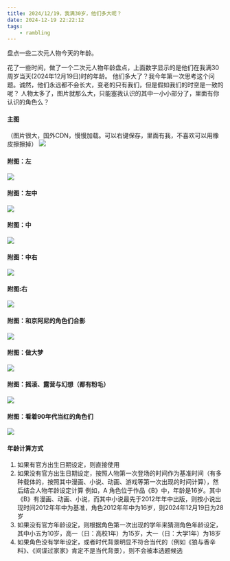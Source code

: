 ```yaml
---
title: 2024/12/19，我满30岁，他们多大呢？
date: 2024-12-19 22:22:12
tags:
    - rambling
---
```


盘点一些二次元人物今天的年龄。

<!-- more -->

花了一些时间，做了一个二次元人物年龄盘点，上面数字显示的是他们在我满30周岁当天(2024年12月19日)时的年龄。
他们多大了？我今年第一次思考这个问题。诚然，他们永远都不会长大，变老的只有我们，但是假如我们的时空是一致的呢？
人物太多了，图片就那么大，只能塞我认识的其中一小小部分了，里面有你认识的角色么？

#### 主图
（图片很大，国外CDN，慢慢加载。可以右键保存，里面有我，不喜欢可以用橡皮擦擦掉）
![](https://raw.githubusercontent.com.lwtdzh.ip-ddns.com/lwtdzh/imghost/master/img/20241219214648726.jpg)

#### 附图：左
![](https://raw.githubusercontent.com.lwtdzh.ip-ddns.com/lwtdzh/imghost/master/img/20241219214828728.jpg)

#### 附图：左中
![](https://raw.githubusercontent.com.lwtdzh.ip-ddns.com/lwtdzh/imghost/master/img/20241219214906601.jpg)

#### 附图：中
![](https://raw.githubusercontent.com.lwtdzh.ip-ddns.com/lwtdzh/imghost/master/img/20241219214932208.jpg)

#### 附图：中右
![](https://raw.githubusercontent.com.lwtdzh.ip-ddns.com/lwtdzh/imghost/master/img/20241219215010011.jpg)

#### 附图:右
![](https://raw.githubusercontent.com.lwtdzh.ip-ddns.com/lwtdzh/imghost/master/img/20241219215037718.jpg)

#### 附图：和京阿尼的角色们合影
![](https://raw.githubusercontent.com.lwtdzh.ip-ddns.com/lwtdzh/imghost/master/img/20241219215127453.jpg)

#### 附图：做大梦
![](https://raw.githubusercontent.com.lwtdzh.ip-ddns.com/lwtdzh/imghost/master/img/20241219215153794.jpg)

#### 附图：摇滚、露营与幻想（都有粉毛）
![](https://raw.githubusercontent.com.lwtdzh.ip-ddns.com/lwtdzh/imghost/master/img/20241219215233620.jpg)

#### 附图：看着90年代当红的角色们
![](https://raw.githubusercontent.com.lwtdzh.ip-ddns.com/lwtdzh/imghost/master/img/20241219215302433.jpg)

#### 年龄计算方式
1. 如果有官方出生日期设定，则直接使用
2. 如果没有官方出生日期设定，按照人物第一次登场的时间作为基准时间（有多种载体的，按照其中漫画、小说、动画、游戏等第一次出现的时间计算），然后结合人物年龄设定计算
例如，A 角色位于作品《B》中，年龄是16岁。其中《B》有漫画、动画、小说，而其中小说最先于2012年年中出版，则按小说出现时间2012年年中为基准，角色2012年年中为16岁，则2024年12月19日为28岁
3. 如果没有官方年龄设定，则根据角色第一次出现的学年来猜测角色年龄设定，其中小五为10岁，高一（日：高校1年）为15岁，大一（日：大学1年）为18岁
4. 如果角色没有学年设定，或者时代背景明显不符合当代的（例如《狼与香辛料》、《间谍过家家》肯定不是当代背景），则不会被本选题候选
